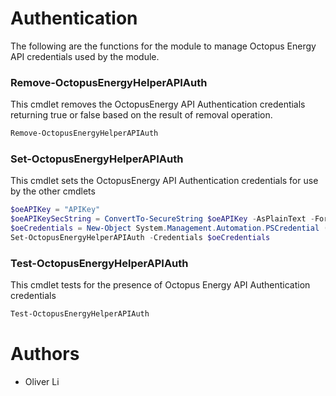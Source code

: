 # Authentication

The following are the functions for the module to manage Octopus Energy API credentials used by the module.

### Remove-OctopusEnergyHelperAPIAuth
This cmdlet removes the OctopusEnergy API Authentication credentials returning true or false based on the result of removal operation.

```powershell
Remove-OctopusEnergyHelperAPIAuth
```

### Set-OctopusEnergyHelperAPIAuth
This cmdlet sets the OctopusEnergy API Authentication credentials for use by the other cmdlets

```powershell
$oeAPIKey = "APIKey"
$oeAPIKeySecString = ConvertTo-SecureString $oeAPIKey -AsPlainText -Force
$oeCredentials = New-Object System.Management.Automation.PSCredential ("APIKey", $oeAPIKey)
Set-OctopusEnergyHelperAPIAuth -Credentials $oeCredentials
```
### Test-OctopusEnergyHelperAPIAuth
This cmdlet tests for the presence of Octopus Energy API Authentication credentials

```powershell
Test-OctopusEnergyHelperAPIAuth
```

# Authors
- Oliver Li